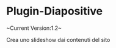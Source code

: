 Plugin-Diapositive
==================

~Current Version:1.2~

Crea uno slideshow dai contenuti del sito

